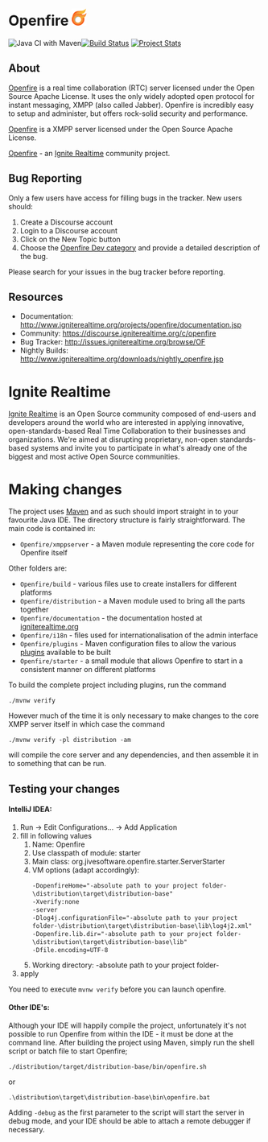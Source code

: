 Openfire ![alt tag](https://raw.githubusercontent.com/igniterealtime/IgniteRealtime-Website/master/src/main/webapp/images/logo_openfire.gif)
========
![Java CI with Maven](https://github.com/igniterealtime/Openfire/workflows/Java%20CI%20with%20Maven/badge.svg)[![Build Status](https://travis-ci.org/igniterealtime/Openfire.svg?branch=master)](https://travis-ci.org/igniterealtime/Openfire)  [![Project Stats](https://www.openhub.net/p/Openfire/widgets/project_thin_badge.gif)](https://www.openhub.net/p/Openfire)

About
-----
[Openfire] is a real time collaboration (RTC) server licensed under the Open Source Apache License. It uses the only widely adopted open protocol for instant messaging, XMPP (also called Jabber). Openfire is incredibly easy to setup and administer, but offers rock-solid security and performance.

[Openfire] is a XMPP server licensed under the Open Source Apache License.

[Openfire] - an [Ignite Realtime] community project.

Bug Reporting
-------------

Only a few users have access for filling bugs in the tracker. New
users should:

1. Create a Discourse account
2. Login to a Discourse account
3. Click on the New Topic button
4. Choose the [Openfire Dev category](https://discourse.igniterealtime.org/c/openfire/openfire-dev) and provide a detailed description of the bug.

Please search for your issues in the bug tracker before reporting.

Resources
---------

- Documentation: http://www.igniterealtime.org/projects/openfire/documentation.jsp
- Community: https://discourse.igniterealtime.org/c/openfire
- Bug Tracker: http://issues.igniterealtime.org/browse/OF
- Nightly Builds: http://www.igniterealtime.org/downloads/nightly_openfire.jsp

Ignite Realtime
===============

[Ignite Realtime] is an Open Source community composed of end-users and developers around the world who 
are interested in applying innovative, open-standards-based Real Time Collaboration to their businesses and organizations. 
We're aimed at disrupting proprietary, non-open standards-based systems and invite you to participate in what's already one 
of the biggest and most active Open Source communities.

[Openfire]: http://www.igniterealtime.org/projects/openfire/index.jsp
[Ignite Realtime]: http://www.igniterealtime.org
[XMPP (Jabber)]: http://xmpp.org/

Making changes
==============
The project uses [Maven](https://maven.apache.org/) and as such should import straight in to your favourite Java IDE.
The directory structure is fairly straightforward. The main code is contained in:

* `Openfire/xmppserver` - a Maven module representing the core code for Openfire itself

Other folders are:  
* `Openfire/build` - various files use to create installers for different platforms
* `Openfire/distribution` - a Maven module used to bring all the parts together
* `Openfire/documentation` - the documentation hosted at [igniterealtime.org](https://www.igniterealtime.org/projects/openfire/documentation.jsp)
* `Openfire/i18n` - files used for internationalisation of the admin interface
* `Openfire/plugins` - Maven configuration files to allow the various [plugins](https://www.igniterealtime.org/projects/openfire/plugins.jsp) available to be built
* `Openfire/starter` - a small module that allows Openfire to start in a consistent manner on different platforms

To build the complete project including plugins, run the command
```
./mvnw verify
```  

However much of the time it is only necessary to make changes to the core XMPP server itself in which case the command
```
./mvnw verify -pl distribution -am 
```  
will compile the core server and any dependencies, and then assemble it in to something that can be run. 

Testing your changes
--------------------

#### IntelliJ IDEA:

1. Run -> Edit Configurations... -> Add Application
2. fill in following values
    1. Name: Openfire
    2. Use classpath of module: starter
    3. Main class: org.jivesoftware.openfire.starter.ServerStarter
    4. VM options (adapt accordingly):
        ````
        -DopenfireHome="-absolute path to your project folder-\distribution\target\distribution-base" 
        -Xverify:none
        -server
        -Dlog4j.configurationFile="-absolute path to your project folder-\distribution\target\distribution-base\lib\log4j2.xml"
        -Dopenfire.lib.dir="-absolute path to your project folder-\distribution\target\distribution-base\lib"
        -Dfile.encoding=UTF-8
       ````
   5. Working directory: -absolute path to your project folder-
3. apply

You need to execute `mvnw verify` before you can launch openfire.

#### Other IDE's:

Although your IDE will happily compile the project, unfortunately it's not possible to run Openfire from within the 
IDE - it must be done at the command line. After building the project using Maven, simply run the shell script or 
batch file to start Openfire;
```
./distribution/target/distribution-base/bin/openfire.sh
```
or
```
.\distribution\target\distribution-base\bin\openfire.bat
```

Adding `-debug` as the first parameter to the script will start the server in debug mode, and your IDE should be able
to attach a remote debugger if necessary.
